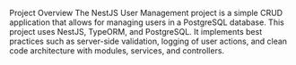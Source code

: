 Project Overview 
The NestJS User Management project is a simple CRUD application that allows for 
managing users in a PostgreSQL database. This project uses NestJS, TypeORM, and 
PostgreSQL. It implements best practices such as server-side validation, logging of user 
actions, and clean code architecture with modules, services, and controllers.
